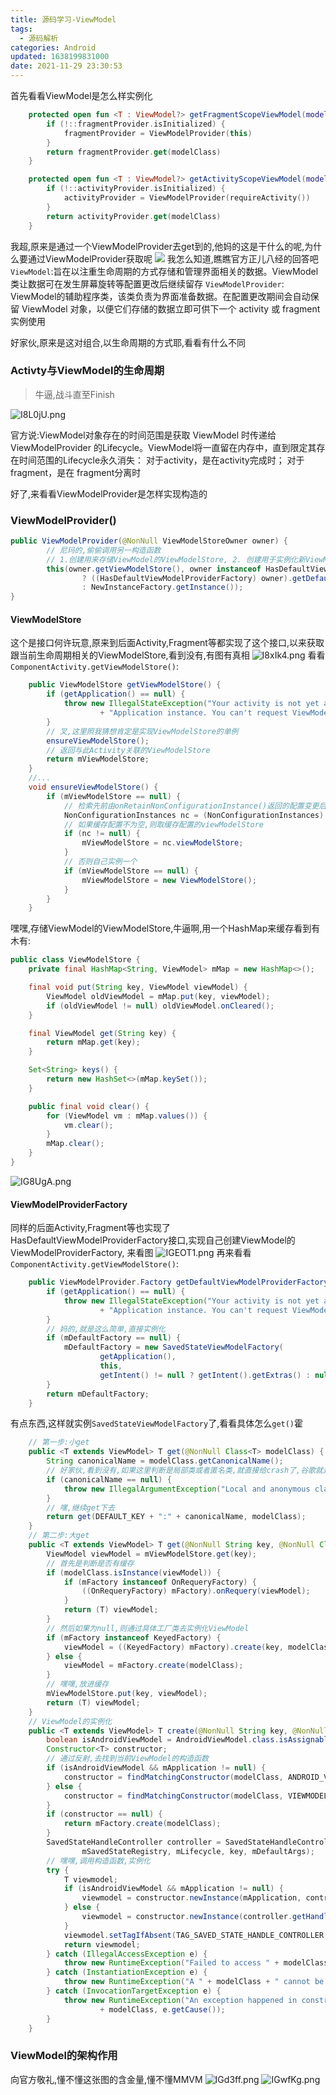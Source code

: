 ```yaml
---
title: 源码学习-ViewModel
tags:
  - 源码解析
categories: Android
updated: 1638199831000
date: 2021-11-29 23:30:53
---
```


首先看看ViewModel是怎么样实例化
```kotlin
    protected open fun <T : ViewModel?> getFragmentScopeViewModel(modelClass: Class<T>): T {
        if (!::fragmentProvider.isInitialized) {
            fragmentProvider = ViewModelProvider(this)
        }
        return fragmentProvider.get(modelClass)
    }

    protected open fun <T : ViewModel?> getActivityScopeViewModel(modelClass: Class<T>): T {
        if (!::activityProvider.isInitialized) {
            activityProvider = ViewModelProvider(requireActivity())
        }
        return activityProvider.get(modelClass)
    }
```
我超,原来是通过一个ViewModelProvider去get到的,他妈的这是干什么的呢,为什么要通过ViewModelProvider获取呢
![](http://img.doutula.com/production/uploads/image/2019/06/06/20190606755268_TSvBec.jpg)
我怎么知道,瞧瞧官方正儿八经的回答吧
`ViewModel`:旨在以注重生命周期的方式存储和管理界面相关的数据。ViewModel 类让数据可在发生屏幕旋转等配置更改后继续留存
`ViewModelProvider`: ViewModel的辅助程序类，该类负责为界面准备数据。在配置更改期间会自动保留 ViewModel 对象，以便它们存储的数据立即可供下一个 activity 或 fragment 实例使用
<!-- more -->
好家伙,原来是这对组合,以生命周期的方式耶,看看有什么不同
### Activty与ViewModel的生命周期

> 牛逼,战斗直至Finish

![I8L0jU.png](https://z3.ax1x.com/2021/11/08/I8L0jU.png)

官方说:ViewModel对象存在的时间范围是获取 ViewModel 时传递给 ViewModelProvider 的Lifecycle。ViewModel将一直留在内存中，直到限定其存在时间范围的Lifecycle永久消失：
对于activity，是在activity完成时；
对于fragment，是在 fragment分离时

好了,来看看ViewModelProvider是怎样实现构造的

### ViewModelProvider()

```java
public ViewModelProvider(@NonNull ViewModelStoreOwner owner) {
        // 尼玛的,偷偷调用另一构造函数
        // 1.创建用来存储ViewModel的ViewModelStore, 2. 创建用于实例化新ViewModel的Factory
        this(owner.getViewModelStore(), owner instanceof HasDefaultViewModelProviderFactory
                ? ((HasDefaultViewModelProviderFactory) owner).getDefaultViewModelProviderFactory()
                : NewInstanceFactory.getInstance());
}
```

#### ViewModelStore

这个是接口何许玩意,原来到后面Activity,Fragment等都实现了这个接口,以来获取跟当前生命周期相关的ViewModelStore,看到没有,有图有真相
![I8xIk4.png](https://z3.ax1x.com/2021/11/08/I8xIk4.png)
看看`ComponentActivity.getViewModelStore()`:
```java
    public ViewModelStore getViewModelStore() {
        if (getApplication() == null) {
            throw new IllegalStateException("Your activity is not yet attached to the "
                    + "Application instance. You can't request ViewModel before onCreate call.");
        }
        // 叉,这里照我猜想肯定是实现ViewModelStore的单例
        ensureViewModelStore();
        // 返回与此Activity关联的ViewModelStore
        return mViewModelStore;
    }
    //...
    void ensureViewModelStore() {
        if (mViewModelStore == null) {
            // 检索先前由onRetainNonConfigurationInstance()返回的配置变更后的缓存配置
            NonConfigurationInstances nc = (NonConfigurationInstances) getLastNonConfigurationInstance();
            // 如果缓存配置不为空,则取缓存配置的viewModelStore
            if (nc != null) {
                mViewModelStore = nc.viewModelStore;
            }
            // 否则自己实例一个
            if (mViewModelStore == null) {
                mViewModelStore = new ViewModelStore();
            }
        }
    }    
```

嘿嘿,存储ViewModel的ViewModelStore,牛逼啊,用一个HashMap来缓存看到有木有:

```java
public class ViewModelStore {
    private final HashMap<String, ViewModel> mMap = new HashMap<>();

    final void put(String key, ViewModel viewModel) {
        ViewModel oldViewModel = mMap.put(key, viewModel);
        if (oldViewModel != null) oldViewModel.onCleared();
    }

    final ViewModel get(String key) {
        return mMap.get(key);
    }

    Set<String> keys() {
        return new HashSet<>(mMap.keySet());
    }

    public final void clear() {
        for (ViewModel vm : mMap.values()) {
            vm.clear();
        }
        mMap.clear();
    }
}
```
![IG8UgA.png](https://z3.ax1x.com/2021/11/08/IG8UgA.png)
#### ViewModelProviderFactory

同样的后面Activity,Fragment等也实现了HasDefaultViewModelProviderFactory接口,实现自己创建ViewModel的ViewModelProviderFactory, 来看图
![IGEOT1.png](https://z3.ax1x.com/2021/11/08/IGEOT1.png)
再来看看`ComponentActivity.getViewModelStore()`:
```java
    public ViewModelProvider.Factory getDefaultViewModelProviderFactory() {
        if (getApplication() == null) {
            throw new IllegalStateException("Your activity is not yet attached to the "
                    + "Application instance. You can't request ViewModel before onCreate call.");
        }
        // 妈的,就是这么简单,直接实例化
        if (mDefaultFactory == null) {
            mDefaultFactory = new SavedStateViewModelFactory(
                    getApplication(),
                    this,
                    getIntent() != null ? getIntent().getExtras() : null);
        }
        return mDefaultFactory;
    }
```

有点东西,这样就实例`SavedStateViewModelFactory`了,看看具体怎么`get()`霍
```java
    // 第一步:小get
    public <T extends ViewModel> T get(@NonNull Class<T> modelClass) {
        String canonicalName = modelClass.getCanonicalName();
        // 好家伙,看到没有,如果这里判断是局部类或者匿名类,就直接给crash了,谷歌就是牛逼
        if (canonicalName == null) {
            throw new IllegalArgumentException("Local and anonymous classes can not be ViewModels");
        }
        // 嘿,继续get下去
        return get(DEFAULT_KEY + ":" + canonicalName, modelClass);
    }
    // 第二步:大get
    public <T extends ViewModel> T get(@NonNull String key, @NonNull Class<T> modelClass) {
        ViewModel viewModel = mViewModelStore.get(key);
        // 首先是判断是否有缓存
        if (modelClass.isInstance(viewModel)) {
            if (mFactory instanceof OnRequeryFactory) {
                ((OnRequeryFactory) mFactory).onRequery(viewModel);
            }
            return (T) viewModel;
        }
        // 然后如果为null,则通过具体工厂类去实例化ViewModel
        if (mFactory instanceof KeyedFactory) {
            viewModel = ((KeyedFactory) mFactory).create(key, modelClass);
        } else {
            viewModel = mFactory.create(modelClass);
        }
        // 嘿嘿,放进缓存
        mViewModelStore.put(key, viewModel);
        return (T) viewModel;
    } 
    // ViewModel的实例化
    public <T extends ViewModel> T create(@NonNull String key, @NonNull Class<T> modelClass) {
        boolean isAndroidViewModel = AndroidViewModel.class.isAssignableFrom(modelClass);
        Constructor<T> constructor;
        // 通过反射,去找到当前ViewModel的构造函数
        if (isAndroidViewModel && mApplication != null) {
            constructor = findMatchingConstructor(modelClass, ANDROID_VIEWMODEL_SIGNATURE);
        } else {
            constructor = findMatchingConstructor(modelClass, VIEWMODEL_SIGNATURE);
        }
        if (constructor == null) {
            return mFactory.create(modelClass);
        }
        SavedStateHandleController controller = SavedStateHandleController.create(
                mSavedStateRegistry, mLifecycle, key, mDefaultArgs);
        // 嘿嘿,调用构造函数,实例化        
        try {
            T viewmodel;
            if (isAndroidViewModel && mApplication != null) {
                viewmodel = constructor.newInstance(mApplication, controller.getHandle());
            } else {
                viewmodel = constructor.newInstance(controller.getHandle());
            }
            viewmodel.setTagIfAbsent(TAG_SAVED_STATE_HANDLE_CONTROLLER, controller);
            return viewmodel;
        } catch (IllegalAccessException e) {
            throw new RuntimeException("Failed to access " + modelClass, e);
        } catch (InstantiationException e) {
            throw new RuntimeException("A " + modelClass + " cannot be instantiated.", e);
        } catch (InvocationTargetException e) {
            throw new RuntimeException("An exception happened in constructor of "
                    + modelClass, e.getCause());
        }
    }   
```


### ViewModel的架构作用

向官方敬礼,懂不懂这张图的含金量,懂不懂MMVM
![IGd3ff.png](https://z3.ax1x.com/2021/11/08/IGd3ff.png)
![IGwfKg.png](https://z3.ax1x.com/2021/11/08/IGwfKg.png)
